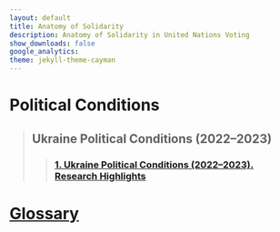 ```yaml
---
layout: default
title: Anatomy of Solidarity
description: Anatomy of Solidarity in United Nations Voting
show_downloads: false
google_analytics:
theme: jekyll-theme-cayman
---
```

# Political Conditions
> ## Ukraine Political Conditions (2022–2023)
>> ### [1. Ukraine Political Conditions (2022–2023). Research Highlights](https://sobolsky.github.io/upc/01)

# [Glossary](https://sobolsky.github.io/un/glossary)
